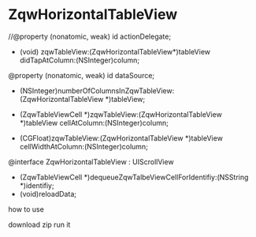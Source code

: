 # ZqwHorizontalTableView

//@property (nonatomic, weak) id<ZqwTableViewDelegate> actionDelegate;

- (void) zqwTableView:(ZqwHorizontalTableView*)tableView didTapAtColumn:(NSInteger)column;

@property (nonatomic, weak) id<ZqwTableViewDataSource> dataSource;

- (NSInteger)numberOfColumnsInZqwTableView:(ZqwHorizontalTableView *)tableView;

- (ZqwTableViewCell *)zqwTableView:(ZqwHorizontalTableView *)tableView cellAtColumn:(NSInteger)column;

- (CGFloat)zqwTableView:(ZqwHorizontalTableView *)tableView cellWidthAtColumn:(NSInteger)column;

@interface ZqwHorizontalTableView : UIScrollView

- (ZqwTableViewCell *)dequeueZqwTalbeViewCellForIdentifiy:(NSString *)identifiy;
- (void)reloadData;


how to use

download zip run it